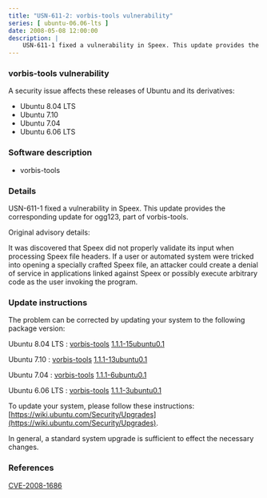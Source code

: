 ```yaml
---
title: "USN-611-2: vorbis-tools vulnerability"
series: [ ubuntu-06.06-lts ]
date: 2008-05-08 12:00:00
description: |
    USN-611-1 fixed a vulnerability in Speex. This update provides the corresponding update for ogg123, part of vorbis-tools.
--- 
```

 
### vorbis-tools vulnerability

A security issue affects these releases of Ubuntu and its derivatives:

* Ubuntu 8.04 LTS
* Ubuntu 7.10
* Ubuntu 7.04
* Ubuntu 6.06 LTS

### Software description

* vorbis-tools 

### Details

USN-611-1 fixed a vulnerability in Speex. This update provides the corresponding update for ogg123, part of vorbis-tools.

Original advisory details:

 It was discovered that Speex did not properly validate its input when processing Speex file headers. If a user or automated system were tricked into opening a specially crafted Speex file, an attacker could create a denial of service in applications linked against Speex or possibly execute arbitrary code as the user invoking the program. 

### Update instructions

The problem can be corrected by updating your system to the following package version:

Ubuntu 8.04 LTS
 : [vorbis-tools](https://launchpad.net/ubuntu/+source/vorbis-tools) <span> [1.1.1-15ubuntu0.1](https://launchpad.net/ubuntu/+source/vorbis-tools/1.1.1-15ubuntu0.1) </span> 

Ubuntu 7.10
 : [vorbis-tools](https://launchpad.net/ubuntu/+source/vorbis-tools) <span> [1.1.1-13ubuntu0.1](https://launchpad.net/ubuntu/+source/vorbis-tools/1.1.1-13ubuntu0.1) </span> 

Ubuntu 7.04
 : [vorbis-tools](https://launchpad.net/ubuntu/+source/vorbis-tools) <span> [1.1.1-6ubuntu0.1](https://launchpad.net/ubuntu/+source/vorbis-tools/1.1.1-6ubuntu0.1) </span> 

Ubuntu 6.06 LTS
 : [vorbis-tools](https://launchpad.net/ubuntu/+source/vorbis-tools) <span> [1.1.1-3ubuntu0.1](https://launchpad.net/ubuntu/+source/vorbis-tools/1.1.1-3ubuntu0.1) </span> 

To update your system, please follow these instructions: [https://wiki.ubuntu.com/Security/Upgrades](https://wiki.ubuntu.com/Security/Upgrades).

In general, a standard system upgrade is sufficient to effect the necessary changes. 

### References

 [CVE-2008-1686](http://people.ubuntu.com/~ubuntu-security/cve/CVE-2008-1686)
 
